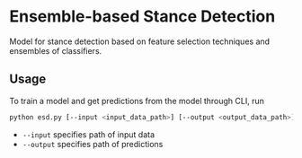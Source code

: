 # Ensemble-based Stance Detection

Model for stance detection based on feature selection techniques and ensembles of classifiers.


## Usage

To train a model and get predictions from the model through CLI, run

```bash
python esd.py [--input <input_data_path>] [--output <output_data_path>]
```

* `--input` specifies path of input data
* `--output` specifies path of predictions
